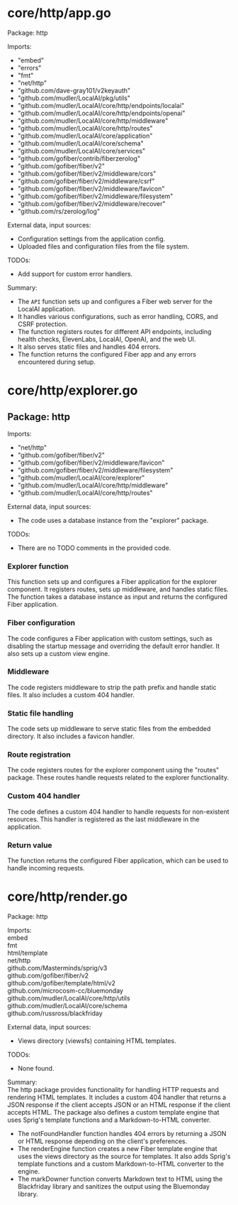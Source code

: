 # core/http/app.go  
Package: http  
  
Imports:  
- "embed"  
- "errors"  
- "fmt"  
- "net/http"  
- "github.com/dave-gray101/v2keyauth"  
- "github.com/mudler/LocalAI/pkg/utils"  
- "github.com/mudler/LocalAI/core/http/endpoints/localai"  
- "github.com/mudler/LocalAI/core/http/endpoints/openai"  
- "github.com/mudler/LocalAI/core/http/middleware"  
- "github.com/mudler/LocalAI/core/http/routes"  
- "github.com/mudler/LocalAI/core/application"  
- "github.com/mudler/LocalAI/core/schema"  
- "github.com/mudler/LocalAI/core/services"  
- "github.com/gofiber/contrib/fiberzerolog"  
- "github.com/gofiber/fiber/v2"  
- "github.com/gofiber/fiber/v2/middleware/cors"  
- "github.com/gofiber/fiber/v2/middleware/csrf"  
- "github.com/gofiber/fiber/v2/middleware/favicon"  
- "github.com/gofiber/fiber/v2/middleware/filesystem"  
- "github.com/gofiber/fiber/v2/middleware/recover"  
- "github.com/rs/zerolog/log"  
  
External data, input sources:  
- Configuration settings from the application config.  
- Uploaded files and configuration files from the file system.  
  
TODOs:  
- Add support for custom error handlers.  
  
Summary:  
- The `API` function sets up and configures a Fiber web server for the LocalAI application.  
- It handles various configurations, such as error handling, CORS, and CSRF protection.  
- The function registers routes for different API endpoints, including health checks, ElevenLabs, LocalAI, OpenAI, and the web UI.  
- It also serves static files and handles 404 errors.  
- The function returns the configured Fiber app and any errors encountered during setup.  
  
# core/http/explorer.go  
## Package: http  
  
Imports:  
- "net/http"  
- "github.com/gofiber/fiber/v2"  
- "github.com/gofiber/fiber/v2/middleware/favicon"  
- "github.com/gofiber/fiber/v2/middleware/filesystem"  
- "github.com/mudler/LocalAI/core/explorer"  
- "github.com/mudler/LocalAI/core/http/middleware"  
- "github.com/mudler/LocalAI/core/http/routes"  
  
External data, input sources:  
- The code uses a database instance from the "explorer" package.  
  
TODOs:  
- There are no TODO comments in the provided code.  
  
### Explorer function  
This function sets up and configures a Fiber application for the explorer component. It registers routes, sets up middleware, and handles static files. The function takes a database instance as input and returns the configured Fiber application.  
  
### Fiber configuration  
The code configures a Fiber application with custom settings, such as disabling the startup message and overriding the default error handler. It also sets up a custom view engine.  
  
### Middleware  
The code registers middleware to strip the path prefix and handle static files. It also includes a custom 404 handler.  
  
### Static file handling  
The code sets up middleware to serve static files from the embedded directory. It also includes a favicon handler.  
  
### Route registration  
The code registers routes for the explorer component using the "routes" package. These routes handle requests related to the explorer functionality.  
  
### Custom 404 handler  
The code defines a custom 404 handler to handle requests for non-existent resources. This handler is registered as the last middleware in the application.  
  
### Return value  
The function returns the configured Fiber application, which can be used to handle incoming requests.  
  
# core/http/render.go  
Package: http  
  
Imports:  
embed  
fmt  
html/template  
net/http  
github.com/Masterminds/sprig/v3  
github.com/gofiber/fiber/v2  
github.com/gofiber/template/html/v2  
github.com/microcosm-cc/bluemonday  
github.com/mudler/LocalAI/core/http/utils  
github.com/mudler/LocalAI/core/schema  
github.com/russross/blackfriday  
  
External data, input sources:  
- Views directory (viewsfs) containing HTML templates.  
  
TODOs:  
- None found.  
  
Summary:  
The http package provides functionality for handling HTTP requests and rendering HTML templates. It includes a custom 404 handler that returns a JSON response if the client accepts JSON or an HTML response if the client accepts HTML. The package also defines a custom template engine that uses Sprig's template functions and a Markdown-to-HTML converter.  
  
- The notFoundHandler function handles 404 errors by returning a JSON or HTML response depending on the client's preferences.  
- The renderEngine function creates a new Fiber template engine that uses the views directory as the source for templates. It also adds Sprig's template functions and a custom Markdown-to-HTML converter to the engine.  
- The markDowner function converts Markdown text to HTML using the Blackfriday library and sanitizes the output using the Bluemonday library.  
  
  
  
